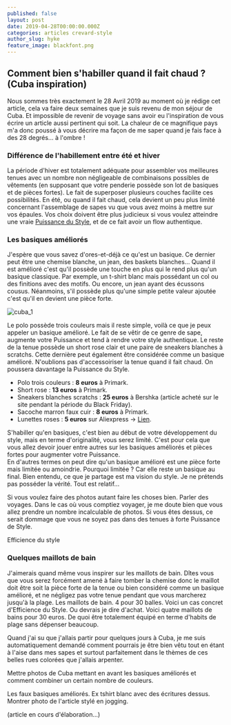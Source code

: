 ```yaml
---
published: false
layout: post
date: 2019-04-28T00:00:00.000Z
categories: articles crevard-style
author_slug: hyke
feature_image: blackfont.png
---
```

## Comment bien s'habiller quand il fait chaud ? (Cuba inspiration)

Nous sommes très exactement le 28 Avril 2019 au moment où je rédige cet article, cela va faire deux semaines que je suis revenu de mon séjour de Cuba. Et impossible de revenir de voyage sans avoir eu l'inspiration de vous écrire un article aussi pertinent qui soit. La chaleur de ce magnifique pays m'a donc poussé à vous décrire ma façon de me saper quand je fais face à des 28 degrés... à l'ombre !   

### Différence de l'habillement entre été et hiver

La période d'hiver est totalement adéquate pour assembler vos meilleures tenues avec un nombre non négligeable de combinaisons possibles de vêtements (en supposant que votre penderie possède son lot de basiques et de pièces fortes). Le fait de superposer plusieurs couches facilite ces possibilités. 
En été, ou quand il fait chaud, cela devient un peu plus limité concernant l'assemblage de sapes vu que vous avez moins à mettre sur vos épaules. Vos choix doivent être plus judicieux si vous voulez atteindre une vraie [Puissance du Style](http://www.crevardstyle.com/La-Puissance-du-Style), et de ce fait avoir un flow authentique. 

### Les basiques améliorés 

J'espère que vous savez d'ores-et-déjà ce qu'est un basique. Ce dernier peut être une chemise blanche, un jean, des baskets blanches... Quand il est amélioré c'est qu'il possède une touche en plus qui le rend plus qu'un basique classique. Par exemple, un t-shirt blanc mais possédant un col ou des finitions avec des motifs. Ou encore, un jean ayant des écussons cousus. Néanmoins, s'il possède plus qu'une simple petite valeur ajoutée c'est qu'il en devient une pièce forte.  

![cuba_1]({{site.url}}/{{site.baseurl}}img/cuba_1.jpg)

Le polo possède trois couleurs mais il reste simple, voilà ce que je peux appeler un basique amélioré. Le fait de se vêtir de ce genre de sape, augmente votre Puissance et tend à rendre votre style authentique. Le reste de la tenue possède un short rose clair et une paire de sneakers blanches à scratchs. Cette dernière peut également être considérée comme un basique amélioré. N'oublions pas d'accessoiriser la tenue quand il fait chaud. On poussera davantage la Puissance du Style.  

* Polo trois couleurs : **8 euros** à Primark.
* Short rose : **13 euros** à Primark.
* Sneakers blanches scratchs : **25 euros** à Bershka (article acheté sur le site pendant la période du Black Friday).
* Sacoche marron faux cuir : **8 euros** à Primark.
* Lunettes roses : **5 euros** sur Aliexpress -> [Lien](https://fr.aliexpress.com/item/Ovale-Octagon-Jaune-Rouge-Ronde-Lunettes-de-Soleil-Pour-Femmes-Miroir-Hexagone-Petites-Lunettes-De-Soleil/32860541371.html?spm=a2g0s.9042311.0.0.27426c37BxkYyz).

S'habiller qu'en basiques, c'est bien au début de votre développement du style, mais en terme d'originalité, vous serez limité. C'est pour cela que vous allez devoir jouer entre autres sur les basiques améliorés et pièces fortes pour augmenter votre Puissance.  
En d'autres termes on peut dire qu'un basique amélioré est une pièce forte mais limitée ou amoindrie. Pourquoi limitée ? Car elle reste un basique au final. Bien entendu, ce que je partage est ma vision du style. Je ne prétends pas posséder la vérité. Tout est relatif...

Si vous voulez faire des photos autant faire les choses bien. Parler des voyages. 
Dans le cas où vous comptiez voyager, je me doute bien que vous allez prendre un nombre incalculable de photos. Si vous êtes dessus, ce serait dommage que vous ne soyez pas dans des tenues à forte Puissance de Style. 

Efficience du style

### Quelques maillots de bain

J'aimerais quand même vous inspirer sur les maillots de bain. Dîtes vous que vous serez forcément amené à faire tomber la chemise donc le maillot doit être soit la pièce forte de la tenue ou bien considéré comme un basique amélioré, et ne négligez pas votre tenue pendant que vous marcherez jusqu'à la plage.
Les maillots de bain. 4 pour 30 balles. 
Voici un cas concret d'Efficience du Style. Ou devrais je dire d'achat. Voici quatre maillots de bains pour 30 euros. De quoi être totalement équipé en terme d'habits de plage sans dépenser beaucoup. 

Quand j'ai su que j'allais partir pour quelques jours à Cuba, je me suis automatiquement demandé comment pourrais je être bien vêtu tout en étant à l'aise dans mes sapes et surtout parfaitement dans le thèmes de ces belles rues colorées que j'allais arpenter. 

Mettre photos de Cuba mettant en avant les basiques améliorés et comment combiner un certain nombre de couleurs. 

Les faux basiques améliorés. Ex tshirt blanc avec des écritures dessus. Montrer photo de l'article stylé en jogging. 

(article en cours d'élaboration...)